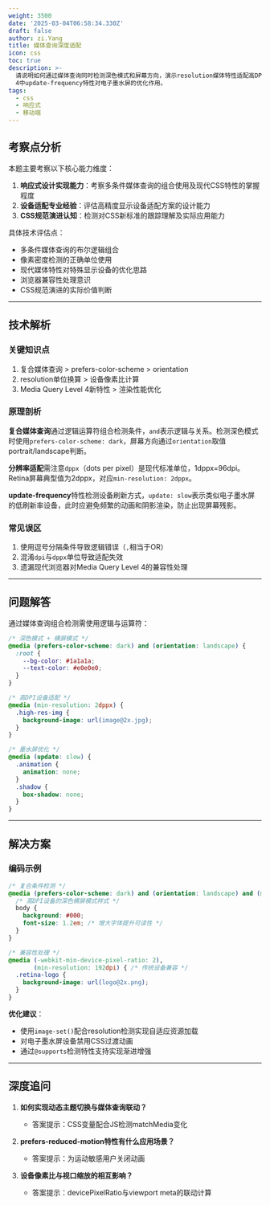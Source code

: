 ```yaml
---
weight: 3500
date: '2025-03-04T06:58:34.330Z'
draft: false
author: zi.Yang
title: 媒体查询深度适配
icon: css
toc: true
description: >-
  请说明如何通过媒体查询同时检测深色模式和屏幕方向，演示resolution媒体特性适配高DPI设备的方案，并解释Media Query Level
  4中update-frequency特性对电子墨水屏的优化作用。
tags:
  - css
  - 响应式
  - 移动端
---
```


## 考察点分析

本题主要考察以下核心能力维度：

1. **响应式设计实现能力**：考察多条件媒体查询的组合使用及现代CSS特性的掌握程度
2. **设备适配专业经验**：评估高精度显示设备适配方案的设计能力
3. **CSS规范演进认知**：检测对CSS新标准的跟踪理解及实际应用能力

具体技术评估点：

- 多条件媒体查询的布尔逻辑组合
- 像素密度检测的正确单位使用
- 现代媒体特性对特殊显示设备的优化思路
- 浏览器兼容性处理意识
- CSS规范演进的实际价值判断

---

## 技术解析

### 关键知识点

1. 复合媒体查询 > prefers-color-scheme > orientation
2. resolution单位换算 > 设备像素比计算
3. Media Query Level 4新特性 > 渲染性能优化

### 原理剖析

**复合媒体查询**通过逻辑运算符组合检测条件，`and`表示逻辑与关系。检测深色模式时使用`prefers-color-scheme: dark`，屏幕方向通过`orientation`取值portrait/landscape判断。

**分辨率适配**需注意`dppx`（dots per pixel）是现代标准单位，1dppx=96dpi。Retina屏幕典型值为2dppx，对应`min-resolution: 2dppx`。

**update-frequency**特性检测设备刷新方式，`update: slow`表示类似电子墨水屏的低刷新率设备，此时应避免频繁的动画和阴影渲染，防止出现屏幕残影。

### 常见误区

1. 使用逗号分隔条件导致逻辑错误（`,`相当于OR）
2. 混淆`dpi`与`dppx`单位导致适配失效
3. 遗漏现代浏览器对Media Query Level 4的兼容性处理

---

## 问题解答

通过媒体查询组合检测需使用逻辑与运算符：

```css
/* 深色模式 + 横屏模式 */
@media (prefers-color-scheme: dark) and (orientation: landscape) {
  :root {
    --bg-color: #1a1a1a;
    --text-color: #e0e0e0;
  }
}

/* 高DPI设备适配 */
@media (min-resolution: 2dppx) {
  .high-res-img {
    background-image: url(image@2x.jpg);
  }
}

/* 墨水屏优化 */
@media (update: slow) {
  .animation {
    animation: none;
  }
  .shadow {
    box-shadow: none;
  }
}
```

---

## 解决方案

### 编码示例

```css
/* 复合条件检测 */
@media (prefers-color-scheme: dark) and (orientation: landscape) and (min-resolution: 2dppx) {
  /* 高DPI设备的深色横屏模式样式 */
  body {
    background: #000;
    font-size: 1.2em; /* 增大字体提升可读性 */
  }
}

/* 兼容性处理 */
@media (-webkit-min-device-pixel-ratio: 2),
       (min-resolution: 192dpi) { /* 传统设备兼容 */
  .retina-logo {
    background-image: url(logo@2x.png);
  }
}
```

**优化建议**：

- 使用`image-set()`配合resolution检测实现自适应资源加载
- 对电子墨水屏设备禁用CSS过渡动画
- 通过`@supports`检测特性支持实现渐进增强

---

## 深度追问

1. **如何实现动态主题切换与媒体查询联动？**
   - 答案提示：CSS变量配合JS检测matchMedia变化

2. **prefers-reduced-motion特性有什么应用场景？**
   - 答案提示：为运动敏感用户关闭动画

3. **设备像素比与视口缩放的相互影响？**
   - 答案提示：devicePixelRatio与viewport meta的联动计算
